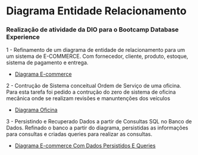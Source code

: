 # Diagrama Entidade Relacionamento

### Realização de atividade da DIO para o Bootcamp Database Experience

1 - Refinamento de um diagrama de entidade de relacionamento para um um sistema de E-COMMERCE. Com fornecedor, cliente, produto, estoque, sistema de pagamento e entrega.
  - [Diagrama E-commerce](https://github.com/SamuelMPedroso/DataBaseExperience/blob/main/Diagrama-E-commerce.png)
  
2 - Contrução de Sistema conceitual Ordem de Serviço de uma oficina. Para esta tarefa foi pedido a contrução do zero de sistema de oficina mecânica onde se realizam  revisões e manuntenções dos veículos
  - [Diagrama Oficina](https://github.com/SamuelMPedroso/DataBaseExperience/blob/main/Diagrama-Oficina.png)
  
3 - Persistindo e Recuperado Dados a partir de Consultas SQL no Banco de Dados. Refinado o banco a partir do diagrama, persistidas as informações para consultas e criadas queries para realizar as consultas.
  - [Diagrama E-commerce Com Dados Persistidos E Queries](https://github.com/83Rafa/Diagrama-Entidade-Relacionamento/tree/Diagrama-E-commerce-Com-Dados-Persistidos-E-Queries)
